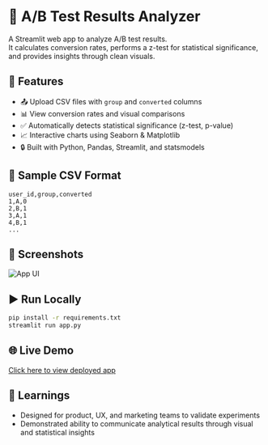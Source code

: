 # 🧪 A/B Test Results Analyzer

A Streamlit web app to analyze A/B test results.  
It calculates conversion rates, performs a z-test for statistical significance, and provides insights through clean visuals.

## 🚀 Features

- 📤 Upload CSV files with `group` and `converted` columns
- 📊 View conversion rates and visual comparisons
- ✅ Automatically detects statistical significance (z-test, p-value)
- 📈 Interactive charts using Seaborn & Matplotlib
- 🔒 Built with Python, Pandas, Streamlit, and statsmodels

## 📁 Sample CSV Format

```
user_id,group,converted
1,A,0
2,B,1
3,A,1
4,B,1
...
```

## 📸 Screenshots

![App UI](screenshots/ui.png)

## ▶️ Run Locally

```bash
pip install -r requirements.txt
streamlit run app.py
```

## 🌐 Live Demo

[Click here to view deployed app](#) <!--(http://localhost:8501)-->

## 🧠 Learnings

- Designed for product, UX, and marketing teams to validate experiments
- Demonstrated ability to communicate analytical results through visual and statistical insights
